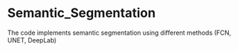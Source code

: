 # Semantic_Segmentation
The code implements semantic segmentation using different methods (FCN, UNET, DeepLab)
